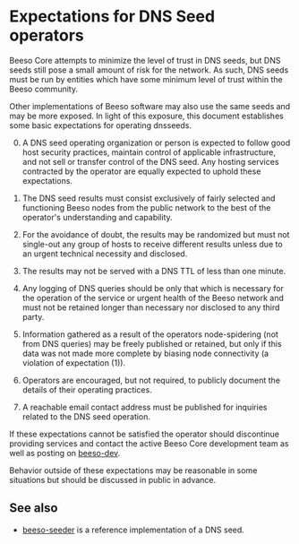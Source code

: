Expectations for DNS Seed operators
====================================

Beeso Core attempts to minimize the level of trust in DNS seeds,
but DNS seeds still pose a small amount of risk for the network.
As such, DNS seeds must be run by entities which have some minimum
level of trust within the Beeso community.

Other implementations of Beeso software may also use the same
seeds and may be more exposed. In light of this exposure, this
document establishes some basic expectations for operating dnsseeds.

0. A DNS seed operating organization or person is expected to follow good
host security practices, maintain control of applicable infrastructure,
and not sell or transfer control of the DNS seed. Any hosting services
contracted by the operator are equally expected to uphold these expectations.

1. The DNS seed results must consist exclusively of fairly selected and
functioning Beeso nodes from the public network to the best of the
operator's understanding and capability.

2. For the avoidance of doubt, the results may be randomized but must not
single-out any group of hosts to receive different results unless due to an
urgent technical necessity and disclosed.

3. The results may not be served with a DNS TTL of less than one minute.

4. Any logging of DNS queries should be only that which is necessary
for the operation of the service or urgent health of the Beeso
network and must not be retained longer than necessary nor disclosed
to any third party.

5. Information gathered as a result of the operators node-spidering
(not from DNS queries) may be freely published or retained, but only
if this data was not made more complete by biasing node connectivity
(a violation of expectation (1)).

6. Operators are encouraged, but not required, to publicly document the
details of their operating practices.

7. A reachable email contact address must be published for inquiries
related to the DNS seed operation.

If these expectations cannot be satisfied the operator should
discontinue providing services and contact the active Beeso
Core development team as well as posting on
[beeso-dev](https://groups.google.com/forum/#!forum/beeso-dev).

Behavior outside of these expectations may be reasonable in some
situations but should be discussed in public in advance.

See also
----------
- [beeso-seeder](https://github.com/pooler/beeso-seeder) is a reference implementation of a DNS seed.
